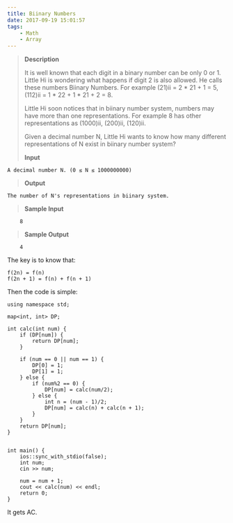 ```yaml
---
title: Biinary Numbers
date: 2017-09-19 15:01:57
tags:
    - Math
    - Array
---
```


> **Description**
>
> It is well known that each digit in a binary number can be only 0 or 1. Little Hi is wondering what happens if digit 2 is also allowed. He calls these numbers Biinary Numbers. For example (21)ii = 2 * 21 + 1 = 5, (112)ii = 1 * 22 + 1 * 21 + 2 = 8.
>
> Little Hi soon notices that in biinary number system, numbers may have more than one representations. For example 8 has other representations as (1000)ii, (200)ii, (120)ii.
>
> Given a decimal number N, Little Hi wants to know how many different representations of N exist in biinary number system?
>
> **Input**
```
A decimal number N. (0 ≤ N ≤ 1000000000)
```
> **Output**
```
The number of N's representations in biinary system.
```
> **Sample Input**
```
    8
```
> **Sample Output**
```
    4
```

<!--more-->

The key is to know that:

```
f(2n) = f(n)
f(2n + 1) = f(n) + f(n + 1)
```

Then the code is simple:

```
using namespace std;

map<int, int> DP;

int calc(int num) {
    if (DP[num]) {
        return DP[num];
    }

    if (num == 0 || num == 1) {
        DP[0] = 1;
        DP[1] = 1;
    } else {
        if (num%2 == 0) {
            DP[num] = calc(num/2);
        } else {
            int n = (num - 1)/2;
            DP[num] = calc(n) + calc(n + 1);
        }
    }
    return DP[num];
}


int main() {
    ios::sync_with_stdio(false);
    int num;
    cin >> num;

    num = num + 1;
    cout << calc(num) << endl;
    return 0;
}
```

It gets AC.
